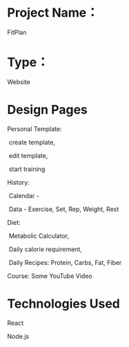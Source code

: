 # Project Name：

FitPlan

# Type：

Website

# Design Pages

Personal Template: 

​	create template, 

​	edit template, 

​	start training

History: 

​	Calendar - 

​	Data - Exercise, Set, Rep, Weight, Rest

Diet: 

​	Metabolic Calculator, 

​	Daily calorie requirement, 

​	Daily Recipes: Protein, Carbs, Fat, Fiber

Course: Some YouTube Video

# Technologies Used

React

Node.js